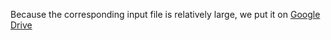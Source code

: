Because the corresponding input file is relatively large, we put it on [Google Drive](https://drive.google.com/drive/folders/1Gns9fULrYrqdFHZ8jASuUC9ItsRmbliq?usp=sharing)
